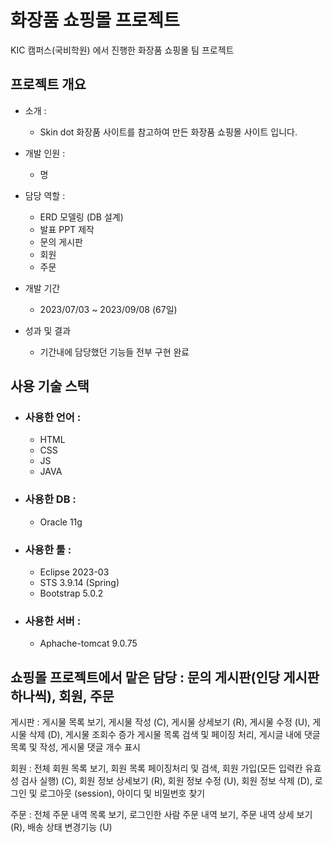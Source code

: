 # 화장품 쇼핑몰 프로젝트
KIC 캠퍼스(국비학원) 에서 진행한 화장품 쇼핑몰 팀 프로젝트

## 프로젝트 개요
* 소개 :
  * Skin dot 화장품 사이트를 참고하여 만든 화장품 쇼핑몰 사이트 입니다.

* 개발 인원 :
  *  명

* 담당 역할 :
  * ERD 모델링 (DB 설계)
  * 발표 PPT 제작
  * 문의 게시판
  * 회원
  * 주문

* 개발 기간
  * 2023/07/03 ~ 2023/09/08 (67일)
* 성과 및 결과
  * 기간내에 담당했던 기능들 전부 구현 완료


## 사용 기술 스택
* ### 사용한 언어 :
  * HTML
  * CSS
  * JS
  * JAVA
    
* ### 사용한 DB : 
  * Oracle 11g
   
* ### 사용한 툴 : 
  * Eclipse 2023-03
  * STS 3.9.14 (Spring)
  * Bootstrap 5.0.2
    
* ### 사용한 서버 :
  * Aphache-tomcat 9.0.75

## 쇼핑몰 프로젝트에서 맡은 담당 : 문의 게시판(인당 게시판 하나씩), 회원, 주문

게시판 : 게시물 목록 보기, 게시물 작성 (C), 게시물 상세보기 (R), 게시물 수정 (U), 게시물 삭제 (D), 게시물 조회수 증가 
        게시물 목록 검색 및 페이징 처리, 게시글 내에 댓글 목록 및 작성, 게시물 댓글 개수 표시

회원 : 전체 회원 목록 보기, 회원 목록 페이징처리 및 검색, 회원 가입(모든 입력칸 유효성 검사 실행) (C), 회원 정보 상세보기 (R), 회원 정보 수정 (U), 회원 정보 삭제 (D), 로그인 및 로그아웃 (session), 아이디 및 비밀번호 찾기

주문 : 전체 주문 내역 목록 보기, 로그인한 사람 주문 내역 보기, 주문 내역 상세 보기 (R), 배송 상태 변경기능 (U)
